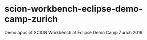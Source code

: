 # scion-workbench-eclipse-demo-camp-zurich
Demo apps of SCION Workbench at Eclipse Demo Camp Zurich 2019
